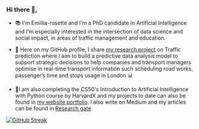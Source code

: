 ### Hi there 👋,

- 📚 I'm Emillia-rosette and I'm a PhD candidate in Artificial Intelligence and I'm especially interested in the intersection of data science and social impact, in areas of traffic management and education.

- 👾 Here on my GitHub profile, I share [my research project](https://www.kingston.ac.uk/research/research-degrees/research-degree-students/profile/emillia-rosette-nlandu-nzinga-415/) on Traffic prediction where I aim to build a predictive data analysis model to support strategic decisions to help companies and transport managers optimise in real-time transport information such scheduling road works, passenger’s time and stops usage in London 📊 

- 📝I am also completing the CS50's Introduction to Artificial Intelligence with Python course by HarvardX and my projects to date can also be found in [my website portfolio](http://emillianlandu.com/). I also write on Medium and my articles can be found in [Research gate](https://www.researchgate.net/profile/Emillia-Rosette-Nlandu-Nzinga/projects)

[![GitHub Streak](http://github-readme-streak-stats.herokuapp.com?user=Emillia-rosette&date_format=M%20j%5B%2C%20Y%5D)](https://git.io/streak-stats)

<!--
**Emillia-rosette/Emillia-rosette** is a ✨ _special_ ✨ repository because its `README.md` (this file) appears on your GitHub profile.

Here are some ideas to get you started:

- 🔭 I’m currently working on ...
- 🌱 I’m currently learning ...
- 👯 I’m looking to collaborate on ...
- 🤔 I’m looking for help with ...
- 💬 Ask me about ...
- 📫 How to reach me: ...
- 😄 Pronouns: ...
-->
